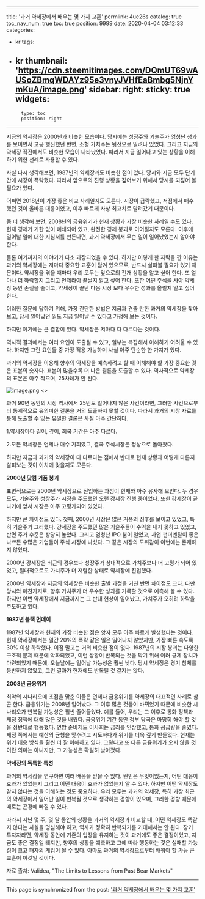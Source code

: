 
---
title: '과거 약세장에서 배우는 몇 가지 교훈'
permlink: 4ue26s
catalog: true
toc_nav_num: true
toc: true
position: 9999
date: 2020-04-04 03:12:33
categories:
- kr
tags:
- kr
thumbnail: 'https://cdn.steemitimages.com/DQmUT69wAUSoZBmqWDAYz95e3vnyJVHfEaBmbg5NjnYmKuA/image.png'
sidebar:
    right:
        sticky: true
widgets:
    -
        type: toc
        position: right
---


지금의 약세장은 2000년과 비슷한 모습이다. 당시에는 성장주와 기술주가 엄청난 성과를 보이면서 고공 행진했던 반면, 소형 가치주는 뒷전으로 밀려나 있었다. 그리고 지금의 약세장 직전에서도 비슷한 모습이 나타났었다. 따라서 지금 일어나고 있는 상황을 이해하기 위한 선례로 사용할 수 있다.


사실 다시 생각해보면, 1987년의 약세장과도 비슷한 점이 있다. 당시와 지금 모두 단기간에 시장이 폭락했다. 따라서 앞으로의 진행 상황을 짚어보기 위해서 당시를 되짚어 볼 필요가 있다.


어쩌면 2018년이 가장 좋은 비교 사례일지도 모른다. 시장이 급락했고, 저점에서 매수했던 것이 올바른 대응이었고, 이후 빠르게 사상 최고치로 달려갔기 때문이다.


좀 더 생각해 보면, 2008년의 금융위기가 현재 상황과 가장 비슷한 사례일 수도 있다. 현재 경제가 기한 없이 폐쇄되어 있고, 완전한 경제 붕괴로 이어질지도 모른다. 이후에 일어날 일에 대한 지침서를 만든다면, 과거 약세장에서 무슨 일이 일어났었는지 알아야 한다.


물론 여기까지의 이야기가 다소 과장되었을 수 있다. 하지만 이렇게 한 자락을 깐 이유는 과거의 약세장에는 저마다 중요한 교훈이 담겨 있으므로, 반드시 살펴볼 필요가 있기 때문이다. 약세장을 겪을 때마다 우리 모두는 앞으로의 전개 상황을 알고 싶어 한다. 또 얼마나 더 하락할지 그리고 언제라야 끝날지 알고 싶어 한다. 또한 어떤 주식을 사야 약세장 동안 손실을 줄이고, 약세장이 끝난 다음 시장 보다 우수한 성과를 올릴지 알고 싶어 한다.


이러한 질문에 답하기 위해, 가장 간단한 방법은 지금과 견줄 만한 과거의 약세장을 찾아보고, 당시 일어났던 일도 지금 일어날 수 있다고 가정해 보는 것이다.


하지만 여기에는 큰 결함이 있다. 약세장은 저마다 다 다르다는 것이다.


역사적 결과에서는 여러 요인이 도출될 수 있고, 일부는 복잡해서 이해하기 어려울 수 있다. 하지만 그런 요인들 중 가장 적용 가능하며 사실 아주 단순한 한 가지가 있다.


과거의 약세장을 이용해 향후의 약세장을 예측하려고 할 때 이해해야 할 가장 중요한 것은 표본의 숫자다. 표본이 많을수록 더 나은 결론을 도출할 수 있다. 역사적으로 약세장의 표본은 아주 작으며, 25차례가 안 된다.



![image.png](https://cdn.steemitimages.com/DQmUT69wAUSoZBmqWDAYz95e3vnyJVHfEaBmbg5NjnYmKuA/image.png)
<>


과거 90년 동안의 시장 역사에서 25번도 일어나지 않은 사건이라면, 그러한 사건으로부터 통계적으로 유의미한 결론을 거의 도출하지 못할 것이다. 따라서 과거의 시장 자료를 통해 도출할 수 있는 유일한 결론은 사실 아주 간단하다.


1.약세장마다 길이, 깊이, 회복 기간은 아주 다르다.

2.모든 약세장은 언제나 매수 기회였고, 결국 주식시장은 정상으로 돌아왔다.


하지만 지금과 과거의 약세장이 다 다르다는 점에서 반대로 현재 상황과 어떻게 다른지 살펴보는 것이 이치에 맞을지도 모른다.


**2000년 닷컴 거품 붕괴**


표면적으로는 2000년 약세장으로 진입하는 과정이 현재와 아주 유사해 보인다. 두 경우 모두, 기술주와 성장주가 시장을 주도했던 오랜 강세장 진행 중이었다. 또한 강세장이 끝나기에 앞서 시장은 아주 고평가되어 있었다.


하지만 큰 차이점도 있다. 첫째, 2000년 시장은 많은 거품의 징후를 보이고 있었고, 특히 기술주가 그러했다. 강세장을 주도했던 많은 기술주들이 수익을 내지 못하고 있었고, 반면 주가 수준은 상당히 높았다. 그리고 엄청난 IPO 붐이 일었고, 사업 펀더멘탈이 좋은 나쁘든 수많은 기업들이 주식 시장에 나섰다. 그 같은 시장의 도취감이 이번에는 존재하지 않았다.


2000년 강세장은 최근의 경우보다 성장주가 상대적으로 가치주보다 더 고평가 되어 있었고, 절대적으로도 가치주가 더 저렴한 상태로 약세장에 진입했다.


2000년 약세장과 지금의 약세장은 비슷한 출발 과정을 거친 반면 차이점도 크다. 다만 당시와 마찬가지로, 향후 가치주가 더 우수한 성과를 기록할 것으로 예측해 볼 수 있다. 하지만 이번 약세장에서 지금까지는 그 반대 현상이 일어났고, 가치주가 오히려 하락을 주도하고 있다.


**1987년 블랙 먼데이**


1987년 약세장과 현재의 가장 비슷한 점은 양자 모두 아주 빠르게 발생했다는 것이다. 현재 약세장에서는 일간 20%의 폭락 같은 일은 일어나지 않았지만, 가장 빠른 속도록 30% 이상 하락했다. 이점 말고는 거의 비슷한 점이 없다. 1987년의 시장 붕괴는 다양한 구조적 문제 때문에 악화되었고, 이런 상황이 반복되는 것을 막기 위해 여러 규제 장치가 마련되었기 때문에, 오늘날에는 일어날 가능성은 훨씬 낮다. 당시 약세장은 경기 침체를 동반하지 않았고, 그런 결과가 현재에도 반복될 것 같지는 않다.


**2008년 금융위기**


최악의 시나리오에 초점을 맞춘 이들은 언제나 금융위기를 약세장의 대표적인 사례로 삼곤 한다. 금융위기는 2008년 일어났다. 그 이후 많은 것들이 바뀌었기 때문에 비슷한 시나리오가 반복될 가능성은 훨씬 줄어들었다. 예를 들어, 우리는 그 이후로 통화 정책과 재정 정책에 대해 많은 것을 배웠다. 금융위기 기간 동안 정부 당국은 마땅히 해야 할 것을 정반대로 행동했다. 연방 준비제도 이사회는 금리를 인상했고, 통화 공급량을 줄였다. 재정 쪽에서는 예산의 균형을 맞추려고 시도하다가 위기를 더욱 깊게 만들었다. 현재는 위기 대응 방식을 훨씬 더 잘 이해하고 있다. 그렇다고 또 다른 금융위기가 오지 않을 것이란 의미는 아니지만, 그 가능성은 확실히 낮아졌다.


**약세장의 독특한 특성**


과거의 약세장을 연구하면 여러 배움을 얻을 수 있다. 원인은 무엇이었는지, 어떤 대응이 효과가 있었는지 그리고 어떤 대응이 효과가 없었는지 알 수 있다. 하지만 어떤 약세장도 같지 않다는 것을 이해하는 것도 중요하다. 우리 모두는 과거의 약세장, 특히 가장 최근의 약세장에서 일어난 일이 반복될 것으로 생각하는 경향이 있으며, 그러한 경향 때문에 때로는 곤경에 빠질 수 있다.


따라서 지난 몇 주, 몇 달 동안의 상황을 과거의 약세장과 비교할 때, 어떤 약세장도 똑같지 않다는 사실을 명심해야 하고, 역사가 정확히 반복되기를 기대해서는 안 된다. 장기 투자자라면, 약세장 동안에 기존의 입장을 유지하는 것이 과거에도 좋은 결정이었고, 지금도 좋은 결정일 테지만, 향후의 상황을 예측하고 그에 따라 행동하는 것은 실패할 가능성이 크고 패자의 게임이 될 수 있다. 아마도 과거의 약세장으로부터 배워야 할 가능 큰 교훈이 이것일 것이다.


자료 출처: Validea, "The Limits to Lessons from Past Bear Markets"

- - -

This page is synchronized from the post: ['과거 약세장에서 배우는 몇 가지 교훈'](https://steemit.com/@pius.pius/4ue26s)
